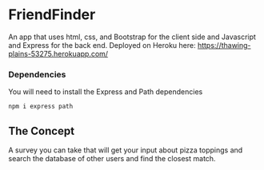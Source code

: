 # FriendFinder

An app that uses html, css, and Bootstrap for the client side and Javascript and Express for the back end. Deployed on Heroku here: https://thawing-plains-53275.herokuapp.com/

### Dependencies
You will need to install the Express and Path dependencies
```
npm i express path
```

## The Concept
A survey you can take that will get your input about pizza toppings and search the database of other users and find the closest match. 
